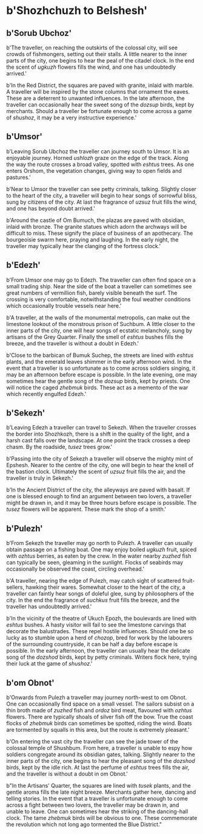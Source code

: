 # b'Shozhchuzh to Belshesh'

## b'Sorub Ubchoz'
b'The traveller, on reaching the outskirts of the colossal city, will see crowds of fishmongers, setting out their stalls. A little nearer to the inner parts of the city, one begins to hear the peal of the citadel clock. In the end the scent of *ugkuzh* flowers fills the wind, and one has undoubtedly arrived.'

b'In the Red District, the squares are paved with granite, inlaid with marble. A traveller will be inspired by the stone columns that ornament the eaves. These are a deterrent to unwanted influences. In the late afternoon, the traveller can occasionally hear the sweet song of the *dozsup* birds, kept by merchants. Should a traveller be fortunate enough to come across a game of *shushoz*, it may be a very instructive experience.'

## b'Umsor'
b'Leaving Sorub Ubchoz the traveller can journey south to Umsor. It is an enjoyable journey. Horned *ushlozh* graze on the edge of the track. Along the way the route crosses a broad valley, spotted with *eshtus* trees. As one enters Orshom, the vegetation changes, giving way to open fields and pastures.'

b'Near to Umsor the traveller can see petty criminals, talking. Slightly closer to the heart of the city, a traveller will begin to hear songs of sorrowful bliss, sung by citizens of the city. At last the fragrance of *uzsuz* fruit fills the wind, and one has beyond doubt arrived.'

b'Around the castle of Om Bumuch, the plazas are paved with obsidian, inlaid with bronze. The granite statues which adorn the archways will be difficult to miss. These signify the place of business of an apothecary. The bourgeoisie swarm here, praying and laughing. In the early night, the traveller may typically hear the clanging of the fortress clock.'

## b'Edezh'
b'From Umsor one may go to Edezh. The traveller can often find space on a small trading ship. Near the side of the boat a traveller can sometimes see great numbers of vermillion fish, barely visible beneath the surf. The crossing is very comfortable, notwithstanding the foul weather conditions which occasionally trouble vessels near here.'

b'A traveller, at the walls of the monumental metropolis, can make out the limestone lookout of the monstrous prison of Suchbum. A little closer to the inner parts of the city, one will hear songs of ecstatic melancholy, sung by artisans of the Grey Quarter. Finally the smell of *eshtus* bushes fills the breeze, and the traveller is without a doubt in Edezh.'

b'Close to the barbican of Bumuk Suchep, the streets are lined with *eshtus* plants, and the emerald leaves shimmer in the early afternoon wind. In the event that a traveller is so unfortunate as to come across soldiers singing, it may be an afternoon before escape is possible. In the late evening, one may sometimes hear the gentle song of the *dozsup* birds, kept by priests. One will notice the caged *zhebmuk* birds. These act as a memento of the war which recently engulfed Edezh.'

## b'Sekezh'
b'Leaving Edezh a traveller can travel to Sekezh. When the traveller crosses the border into Shozhkozh, there is a shift in the quality of the light, and a harsh cast falls over the landscape. At one point the track crosses a deep chasm. By the roadside, *tusez* trees grow.'

b'Passing into the city of Sekezh a traveller will observe the mighty mint of Epshesh. Nearer to the centre of the city, one will begin to hear the knell of the bastion clock. Ultimately the scent of *uzsuz* fruit fills the air, and the traveller is truly in Sekezh.'

b'In the Ancient District of the city, the alleyways are paved with basalt. If one is blessed enough to find an argument between two lovers, a traveller might be drawn in, and it may be three hours before escape is possible. The *tusez* flowers will be apparent. These mark the shop of a smith.'

## b'Pulezh'
b'From Sekezh the traveller may go north to Pulezh. A traveller can usually obtain passage on a fishing boat. One may enjoy boiled *ugkuzh* fruit, spiced with *ozhtus* berries, as eaten by the crew. In the water nearby *zuzhed* fish can typically be seen, gleaming in the sunlight. Flocks of seabirds may occasionally be observed the coast, circling overhead.'

b'A traveller, nearing the edge of Pulezh, may catch sight of scattered fruit-sellers, hawking their wares. Somewhat closer to the heart of the city, a traveller can faintly hear songs of doleful glee, sung by philosophers of the city. In the end the fragrance of *suchkus* fruit fills the breeze, and the traveller has undoubtedly arrived.'

b'In the vicinity of the theatre of Ukuch Epozh, the boulevards are lined with *eshtus* bushes. A hasty visitor will fail to see the limestone carvings that decorate the balustrades. These repel hostile influences. Should one be so lucky as to stumble upon a herd of *chozop*, bred for work by the labourers of the surrounding countryside, it can be half a day before escape is possible. In the early afternoon, the traveller can usually hear the delicate song of the *dozshod* birds, kept by petty criminals. Writers flock here, trying their luck at the game of *shushoz*.'

## b'om Obnot'
b'Onwards from Pulezh a traveller may journey north-west to om Obnot. One can occasionally find space on a small vessel. The sailors subsist on a thin broth made of *zuzhed* fish and *ordoz* bird meat, flavoured with *ozhtus* flowers. There are typically shoals of silver fish off the bow. True the coast flocks of *zhebmuk* birds can sometimes be spotted, riding the wind. Boats are tormented by squalls in this area, but the route is extremely pleasant.'

b'On entering the vast city the traveller can see the jade tower of the colossal temple of Shushbum. From here, a traveller is unable to espy how soldiers congregate around its obsidian gates, talking. Slightly nearer to the inner parts of the city, one begins to hear the pleasant song of the *dozshod* birds, kept by the idle rich. At last the perfume of *eshtus* trees fills the air, and the traveller is without a doubt in om Obnot.'

b"In the Artisans' Quarter, the squares are lined with *tusek* plants, and the gentle aroma fills the late night breeze. Merchants gather here, dancing and telling stories. In the event that a traveller is unfortunate enough to come across a fight between two lovers, the traveller may be drawn in, and unable to leave. One can sometimes hear the striking of the dancing-hall clock. The tame *zhebmuk* birds will be obvious to one. These commemorate the revolution which not long ago tormented the Blue District."

